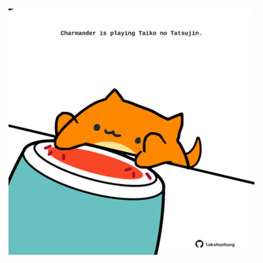 <!-- built at 25/03/2025, 19:00:34 UTC -->
<p align="center">
  <img width="500" height="500" src="./ReadmeImage.svg">
</p>
